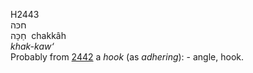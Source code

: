 <body>
  <p>H2443<br>  חכּה  <br> חַכָּה  ‎  chakkâh  <br><i>khak-kaw‘ </i><br>Probably from <a href="h2442.htm">2442</a>  a <i>hook</i> (as <i>adhering</i>): - angle, hook.<br></p>
 </body>